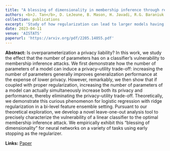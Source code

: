 ```yaml
---
title: "A blessing of dimensionality in membership inference through regularization"
authors: <b>J. Tan</b>, D. LeJeune, B. Mason, H. Javadi, R.G. Baraniuk
collection: publications
excerpt: 'Study of how regularization can lead to larger models having both improved privacy and performance than their smaller counterparts.'
date: 2023-04-11
venue: 'AISTATS'
paperurl: 'https://arxiv.org/pdf/2205.14055.pdf'
---
```

**Abstract:** 
Is overparameterization a privacy liability? In this work, we study the effect that the number of parameters has on a classifier’s vulnerability to membership inference attacks. We first demonstrate how the number of parameters of a model can induce a privacy–utility trade-off: increasing the number of parameters generally improves generalization performance at the expense of lower privacy. However, remarkably, we then show that if coupled with proper regularization, increasing the number of parameters of a model can actually simultaneously increase both its privacy and performance, thereby eliminating the privacy–utility trade-off. Theoretically, we demonstrate this curious phenomenon for logistic regression with ridge regularization in a bi-level feature ensemble setting. Pursuant to our theoretical exploration, we develop a novel leave-one-out analysis tool to precisely characterize the vulnerability of a linear classifier to the optimal membership inference attack. We empirically exhibit this “blessing of dimensionality” for neural networks on a variety of tasks using early stopping as the regularizer.

**Links:**
[Paper](https://arxiv.org/pdf/2205.14055.pdf)
